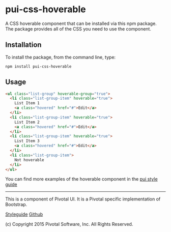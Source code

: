 # pui-css-hoverable

A CSS hoverable component that can be installed via this npm package. The package provides all of the
CSS you need to use the component.



## Installation

To install the package, from the command line, type:

```
npm install pui-css-hoverable
```

## Usage

```html
<ul class="list-group" hoverable-group="true">
  <li class="list-group-item" hoverable="true">
    List Item 1
    <a class="hovered" href="#">Edit</a>
  </li>
  <li class="list-group-item" hoverable="true">
    List Item 2
    <a class="hovered" href="#">Edit</a>
  </li>
  <li class="list-group-item" hoverable="true">
    List Item 3
    <a class="hovered" href="#">Edit</a>
  </li>
  <li class="list-group-item">
    Not hoverable
  </li>
</ul>
```


You can find more examples of the hoverable component in the [pui style guide](http://styleguide.pivotal.io/objects.html#hoverable)

*****************************************

This is a component of Pivotal UI. It is a Pivotal specific implementation of Bootstrap.

[Styleguide](http://styleguide.pivotal.io)
[Github](https://github.com/pivotal-cf/pivotal-ui)

(c) Copyright 2015 Pivotal Software, Inc. All Rights Reserved.